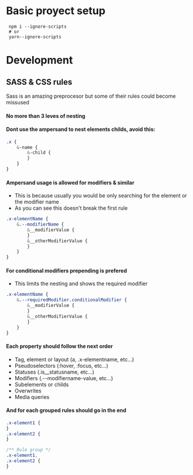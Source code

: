 # Basic proyect setup

```
 npm i --ignore-scripts
 # or
 yarn--ignore-scripts
```

# Development

## SASS & CSS rules

Sass is an amazing preprocesor but some of their rules could become missused

#### No more than 3 leves of nesting

#### Dont use the ampersand to nest elements childs, avoid this:

```scss
.x {
	&-name {
		&-child {
		}
	}
}
```

#### Ampersand usage is allowed for modifiers & similar

-   This is because usually you would be only searching for the element or the modifier name
-   As you can see this doesn't break the first rule

```scss
.x-elementName {
	&.--modifierName {
		&__modifierValue {
		}
		&__otherModifierValue {
		}
	}
}
```

#### For conditional modifiers prepending is prefered

-   This limits the nesting and shows the required modifier

```scss
.x-elementName {
	&.--requiredModifier.conditionalModifier {
		&__modifierValue {
		}
		&__otherModifierValue {
		}
	}
}
```

#### Each property should follow the next order

-   Tag, element or layout (a, .x-elementname, etc...)
-   Pseudoselectors (:hover, :focus, etc...)
-   Statuses (.is\_\_statusname, etc...)
-   Modifiers (.--modifiername-value, etc...)
-   Subelements or childs
-   Overwrites
-   Media queries

#### And for each grouped rules should go in the end

```scss
.x-element1 {
}
.x-element2 {
}

/** Rule group */
.x-element1,
.x-element2 {
}
```
